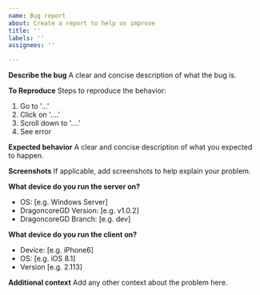 ```yaml
---
name: Bug report
about: Create a report to help us improve
title: ''
labels: ''
assignees: ''

---
```


**Describe the bug**
A clear and concise description of what the bug is.

**To Reproduce**
Steps to reproduce the behavior:
1. Go to '...'
2. Click on '....'
3. Scroll down to '....'
4. See error

**Expected behavior**
A clear and concise description of what you expected to happen.

**Screenshots**
If applicable, add screenshots to help explain your problem.

**What device do you run the server on?**
 - OS: [e.g. Windows Server]
 - DragoncoreGD Version: [e.g. v1.0.2]
 - DragoncoreGD Branch: [e.g. dev]

**What device do you run the client on?**
 - Device: [e.g. iPhone6]
 - OS: [e.g. iOS 8.1]
 - Version [e.g. 2.113]

**Additional context**
Add any other context about the problem here.
